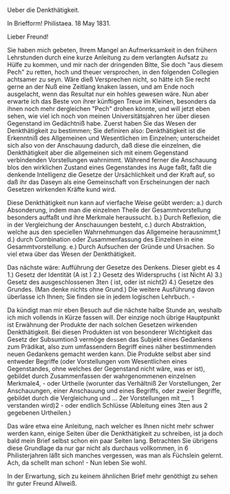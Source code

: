 
 Ueber die Denkthätigkeit.

 In Briefform!
 Philistaea. 18 May 1831.

Lieber Freund!

Sie haben mich gebeten, Ihrem Mangel an Aufmerksamkeit in den frühern Lehrstunden durch eine kurze Anleitung zu dem verlangten Aufsatz zu Hülfe zu kommen, und mir nach der dringenden Bitte, Sie doch "aus diesem Pech" zu retten, hoch und theuer versprochen, in den folgenden Collegien achtsamer zu seyn. Wäre dieß Versprechen nicht, so hätte ich Sie recht gerne an der Nuß eine Zeitlang knaken lassen, und am Ende noch ausgelacht, wenn das Resultat nur ein hohles gewesen wäre. Nun aber erwarte ich das Beste von ihrer künftigen Treue im Kleinen, besonders da ihnen noch mehr dergleichen "Pech" drohen könnte, und will jetzt eben sehen, wie viel ich noch von meinen Universitätsjahren her über diesen Gegenstand im Gedächtniß habe. 
Zuerst haben Sie das Wesen der Denkthätigkeit zu bestimmen; Sie definiren also:
Denkthätigkeit ist die Erkenntniß des Allgemeinen und Wesentlichen im Einzelnen; unterscheidet sich also von der Anschauung dadurch, daß diese die einzelnen, die Denkthätigkeit aber die allgemeinen sich mit einem Gegenstand verbindenden Vorstellungen wahrnimmt. Während ferner die Anschauung blos den wirklichen Zustand eines Gegenstandes ins Auge faßt, faßt die denkende Intelligenz die Gesetze der Ursächlichkeit und der Kraft auf, so daß ihr das Daseyn als eine Gemeinschaft von Erscheinungen der nach Gesetzen wirkenden Kräfte kund wird.

Diese Denkthätigkeit nun kann auf vierfache Weise geübt werden: a.) durch Absonderung, indem man die einzelnen Theile der Gesammtvorstellung besonders auffaßt und ihre Merkmale heraussucht.
b.) Durch Reflexion, die in der Vergleichung der Anschauungen besteht, c.) durch Abstraktion, welche aus den speciellen Wahrnehmungen das Allgemeine herausnimmt,1
d.) durch Combination oder Zusammenfassung des Einzelnen in eine Gesammtvorstellung.
e.) Durch Aufsuchen der Gründe und Ursachen.
So viel etwa über das Wesen der Denkthätigkeit.

Das nächste wäre: Aufführung der Gesetze des Denkens. Dieser giebt es 4 1.) Gesetz der Identität (A ist )
2.) Gesetz des Widerspruchs ( ist Nicht A)
3.) Gesetz des ausgeschlossenen 3ten ( ist, oder ist nicht2) 4.) Gesetze des Grundes. (Man denke nichts ohne Grund.)
Die weitere Ausführung davon überlasse ich Ihnen; Sie finden sie in jedem logischen Lehrbuch. -

Da kündigt man mir eben Besuch auf die nächste halbe Stunde an, weshalb ich mich vollends in Kürze fassen will. Der einzige noch übrige Hauptpunkt ist Erwähnung der Produkte der nach solchen Gesetzen wirkenden Denkthätigkeit. Bei diesen Produkten ist von besonderer Wichtigkeit das Gesetz der Subsumtion3 vermöge dessen das Subjekt eines Gedankens zum Prädikat, also zum umfassendern Begriff eines näher bestimmenden neuen Gedankens gemacht werden kann. Die Produkte selbst aber sind entweder
Begriffe (oder Vorstellungen vom Wesentlichen eines Gegenstandes, ohne welches der Gegenstand nicht wäre, was er ist), gebildet durch Zusammenfassen der wahrgenommenen einzelnen Merkmale4, - oder
Urtheile (worunter das Verhältniß 2er Vorstellungen, 2er Anschauungen, einer Anschauung und eines Begriffs, oder zweier Begriffe, gebildet durch die Vergleichung und ... 2er Vorstellungen mit ___ 1 verstanden wird)2 - oder endlich
Schlüsse (Ableitung eines 3ten aus 2 gegebenen Urtheilen.)

Das wäre etwa eine Anleitung, nach welcher es Ihnen nicht mehr schwer werden kann, einige Seiten über die Denkthätigkeit zu schreiben, ist ja doch bald mein Brief selbst schon ein paar Seiten lang. Betrachten Sie übrigens diese Grundlage da nur gar nicht als durchaus vollkommen, in 6 Philisterjahren läßt sich manches vergessen, was man als Füchslein gelernt. 
Ach, da schellt man schon! - Nun leben Sie wohl.

In der Erwartung, sich zu keinem ähnlichen Brief mehr genöthigt zu sehen 
Ihr guter Freund
 Allweiß.
